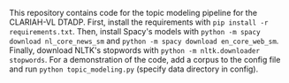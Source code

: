 This repository contains code for the topic modeling pipeline for the CLARIAH-VL DTADP. 
First, install the requirements with ```pip install -r requirements.txt```. Then, install Spacy's models with ```python -m spacy download nl_core_news_sm``` and ```python -m spacy download en_core_web_sm```. Finally, download NLTK's stopwords with ```python -m nltk.downloader stopwords```.
For a demonstration of the code, add a corpus to the config file and run ```python topic_modeling.py``` (specify data directory in config).
